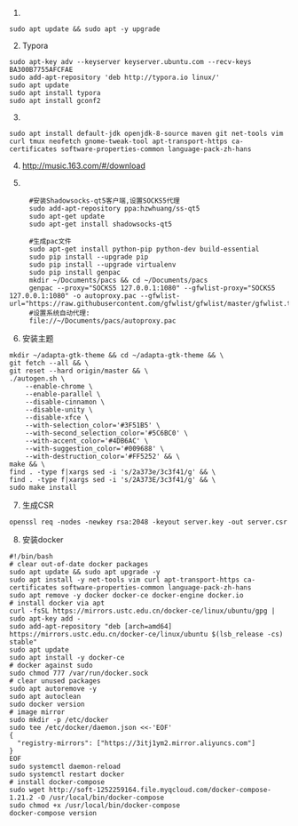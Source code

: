 1. 

 ```sudo apt update && sudo apt -y upgrade```


2. Typora

```shell
sudo apt-key adv --keyserver keyserver.ubuntu.com --recv-keys BA300B7755AFCFAE
sudo add-apt-repository 'deb http://typora.io linux/'
sudo apt update
sudo apt install typora
sudo apt install gconf2
```
3. 

```sudo apt install default-jdk openjdk-8-source maven git net-tools vim curl tmux neofetch gnome-tweak-tool apt-transport-https ca-certificates software-properties-common language-pack-zh-hans ``` 

4. http://music.163.com/#/download

5. 
```shell
     #安装Shadowsocks-qt5客户端,设置SOCKS5代理
     sudo add-apt-repository ppa:hzwhuang/ss-qt5
     sudo apt-get update
     sudo apt-get install shadowsocks-qt5

     #生成pac文件
     sudo apt-get install python-pip python-dev build-essential 
     sudo pip install --upgrade pip 
     sudo pip install --upgrade virtualenv
     sudo pip install genpac
     mkdir ~/Documents/pacs && cd ~/Documents/pacs
     genpac --proxy="SOCKS5 127.0.0.1:1080" --gfwlist-proxy="SOCKS5 	127.0.0.1:1080" -o autoproxy.pac --gfwlist-url="https://raw.githubusercontent.com/gfwlist/gfwlist/master/gfwlist.txt"
     #设置系统自动代理:
     file://~/Documents/pacs/autoproxy.pac
```

6. 安装主题
```shell
mkdir ~/adapta-gtk-theme && cd ~/adapta-gtk-theme && \
git fetch --all && \
git reset --hard origin/master && \
./autogen.sh \
    --enable-chrome \
    --enable-parallel \
    --disable-cinnamon \
    --disable-unity \
    --disable-xfce \
    --with-selection_color='#3F51B5' \
    --with-second_selection_color='#5C6BC0' \
    --with-accent_color='#4DB6AC' \
    --with-suggestion_color='#009688' \
    --with-destruction_color='#FF5252' && \
make && \
find . -type f|xargs sed -i 's/2a373e/3c3f41/g' && \
find . -type f|xargs sed -i 's/2A373E/3c3f41/g' && \
sudo make install
```
7. 生成CSR

```
openssl req -nodes -newkey rsa:2048 -keyout server.key -out server.csr
```

8. 安装docker

```shell
#!/bin/bash
# clear out-of-date docker packages
sudo apt update && sudo apt upgrade -y
sudo apt install -y net-tools vim curl apt-transport-https ca-certificates software-properties-common language-pack-zh-hans
sudo apt remove -y docker docker-ce docker-engine docker.io
# install docker via apt
curl -fsSL https://mirrors.ustc.edu.cn/docker-ce/linux/ubuntu/gpg | sudo apt-key add -
sudo add-apt-repository "deb [arch=amd64] https://mirrors.ustc.edu.cn/docker-ce/linux/ubuntu $(lsb_release -cs) stable"
sudo apt update
sudo apt install -y docker-ce
# docker against sudo
sudo chmod 777 /var/run/docker.sock
# clear unused packages
sudo apt autoremove -y
sudo apt autoclean
sudo docker version
# image mirror
sudo mkdir -p /etc/docker
sudo tee /etc/docker/daemon.json <<-'EOF'
{
  "registry-mirrors": ["https://3itj1ym2.mirror.aliyuncs.com"]
}
EOF
sudo systemctl daemon-reload
sudo systemctl restart docker
# install docker-compose
sudo wget http://soft-1252259164.file.myqcloud.com/docker-compose-1.21.2 -O /usr/local/bin/docker-compose
sudo chmod +x /usr/local/bin/docker-compose
docker-compose version
```

